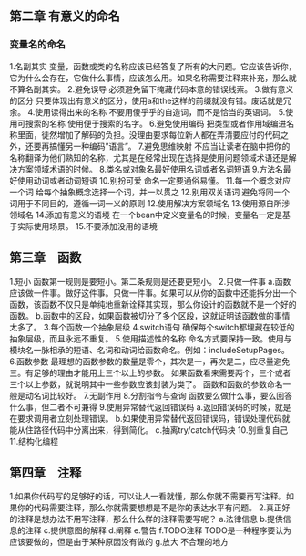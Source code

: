 ## 第二章 有意义的命名

### 变量名的命名

1.名副其实 
变量，函数或类的名称应该已经答复了所有的大问题。它应该告诉你，它为什么会存在，它做什么事情，应该怎么用。如果名称需要注释来补充，那么就不算名副其实。 
2.避免误导 
必须避免留下掩藏代码本意的错误线索。 
3.做有意义的区分 
只要体现出有意义的区分，使用a和the这样的前缀就没有错。废话就是冗余。 
4.使用读得出来的名称 
不要用傻乎乎的自造词，而不是恰当的英语词。 
5.使用可搜索的名称 
使用便于搜索的名字。 
6.避免使用编码 
把类型或者作用域编进名称里面，徒然增加了解码的负担。没理由要求每位新人都在弄清要应付的代码之外，还要再搞懂另一种编码”语言”。 
7.避免思维映射 
不应当让读者在脑中把你的名称翻译为他们熟知的名称，尤其是在经常出现在选择是使用问题领域术语还是解决方案领域术语的时候。 
8.类名或对象名最好使用名词或者名词短语 
9.方法名最好使用动词或者动词短语 
10.别扮可爱 
命名一定要通俗易懂。 
11.每一个概念对应一个词 
给每个抽象概念选择一个词，并一以贯之 
12.别用双关语词 
避免将同一个词用于不同目的，遵循一词一义的原则 
12.使用解决方案领域名 
13.使用源自所涉领域名 
14.添加有意义的语境 
在一个bean中定义变量名的时候，变量名一定是基于实际使用场景。 
15.不要添加没用的语境

## 第三章　函数

1.短小 
函数第一规则是要短小。第二条规则是还要更短小。 
2.只做一件事 
a.函数应该做一件事。做好这件事。只做一件事。如果可以从你的函数中还能拆分出一个函数，该函数不仅只是单纯地重新诠释其实现，那么你设计的函数就不是一个好的函数。 
b.函数中的区段，如果函数被切分了多个区段，这就证明该函数做的事情太多了。 
3.每个函数一个抽象层级 
4.switch语句 
确保每个switch都埋藏在较低的抽象层级，而且永远不重复。 
5.使用描述性的名称 
命名方式要保持一致。使用与模块名一脉相承的短语、名词和动词给函数命名。例如：includeSetupPages。 
6.函数参数 
最理想的函数参数的数量是零个，其次是一，再次是二，应尽量避免三。有足够的理由才能用上三个以上的参数。 
如果函数看来需要两个，三个或者三个以上参数，就说明其中一些参数应该封装为类了。 
函数和函数的参数命名一般是动名词比较好。 
7.无副作用 
8.分割指令与查询 
函数要么做什么事，要么回答什么事，但二者不可兼得 
9.使用异常替代返回错误码 
a.返回错误码的时候，就是在要求调用者立刻处理错误。 
b.如果使用异常替代返回错误码，错误处理代码就能从住路径代码中分离出来，得到简化。 
c.抽离try/catch代码块 
10.别重复自己 
11.结构化编程

## 第四章　注释

1.如果你代码写的足够好的话，可以让人一看就懂，那么你就不需要再写注释。如果你的代码需要注释，那么你就需要想想是不是你的表达水平有问题。 
2.真正好的注释是想办法不用写注释，那么什么样的注释需要写呢？ 
a.法律信息 
b.提供信息的注释 
c.提供意图的解释 
d.阐释 
e.警告 
f.TODO注释 
TODO是一种程序要认为应该要做的，但是由于某种原因没有做的 
g.放大 不合理的地方
